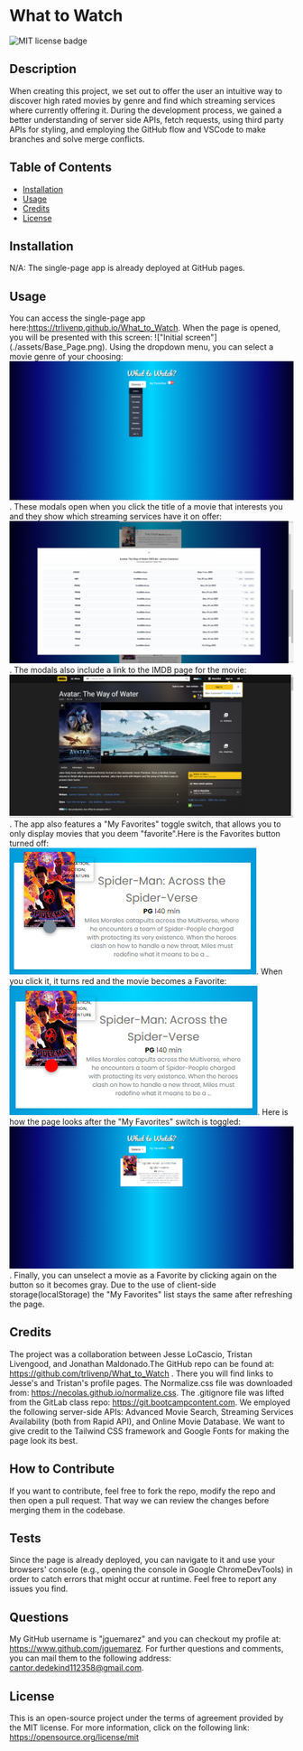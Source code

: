 # What to Watch

![MIT license badge](https://img.shields.io/badge/license-MIT-blue)

## Description
  
When creating this project, we set out to offer the user an intuitive way to discover high rated movies by genre and find which streaming services where currently offering it. During the development process, we gained a better understanding of server side APIs, fetch requests, using third party APIs for styling, and employing the GitHub flow and VSCode to make branches and solve merge conflicts.

## Table of Contents

- [Installation](#installation)
- [Usage](#usage)
- [Credits](#credits)
- [License](#license)

## Installation

N/A: The single-page app is already deployed at GitHub pages.

## Usage

You can access the single-page app here:<https://trlivenp.github.io/What_to_Watch>. When the page is opened, you will be presented with this screen: !["Initial screen"] (./assets/Base_Page.png). Using the dropdown menu, you can select a movie genre of your choosing: !["Dropdown on click"](./assets/Drop_Down.png). These modals open when you click the title of a movie that interests you and they show which streaming services have it on offer: !["Modals opening after clicking title"](./assets/Modal_In_Action.png). The modals also include a link to the IMDB page for the movie: !["Opening the IMDB page from the modal"](./assets/IMDB_Link.png). The app also features a "My Favorites" toggle switch, that allows you to only display movies that you deem "favorite".Here is the Favorites button turned off: !["When the button is gray, it is Off"](./assets/Favorites_Button_Off.png). When you click it, it turns red and the movie becomes a Favorite:!["Favorite button is clicked"](./assets/Favorites_Button_On.png). Here is how the page looks after the "My Favorites" switch is toggled: !["Favorites are displayed"](./assets/My_Favorites_On.png). Finally, you can unselect a movie as a Favorite by clicking again on the button so it becomes gray. Due to the use of client-side storage(localStorage) the "My Favorites" list stays the same after refreshing the page.

## Credits

The project was a collaboration between Jesse LoCascio, Tristan Livengood, and Jonathan Maldonado.The GitHub repo can be found at: <https://github.com/trlivenp/What_to_Watch> . There you will find links to Jesse's and Tristan's profile pages. The Normalize.css file was downloaded from: <https://necolas.github.io/normalize.css>. The .gitignore file was lifted from the GitLab class repo: <https://git.bootcampcontent.com>. We employed the following server-side APIs: Advanced Movie Search, Streaming Services Availability (both from Rapid API), and Online Movie Database. We want to give credit to the Tailwind CSS framework and Google Fonts for making the page look its best.

## How to Contribute

If you want to contribute, feel free to fork the repo, modify the repo and then open a pull request. That way we can review the changes before merging them in the codebase.

## Tests

Since the page is already deployed, you can navigate to it and use your browsers' console (e.g., opening the console in Google ChromeDevTools) in order to catch errors that might occur at runtime. Feel free to report any issues you find.

## Questions

My GitHub username is "jguemarez" and you can checkout my profile at: <https://www.github.com/jguemarez>.
 For further questions and comments, you can mail them to the following address: <cantor.dedekind112358@gmail.com>.

## License

This is an open-source project under the terms of agreement provided by the MIT license. 
  For more information, click on the following link: <https://opensource.org/license/mit>


